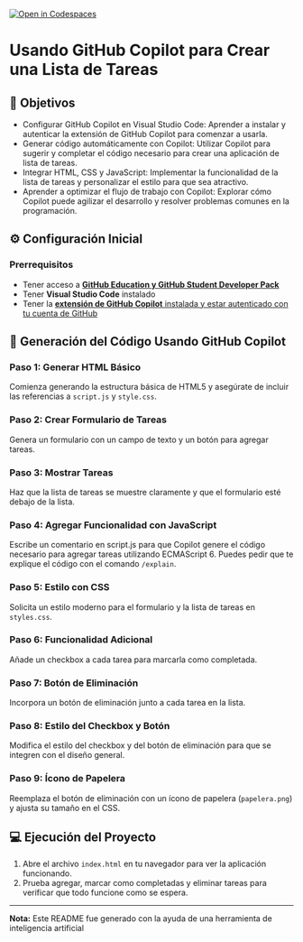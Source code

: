 [![Open in Codespaces](https://classroom.github.com/assets/launch-codespace-2972f46106e565e64193e422d61a12cf1da4916b45550586e14ef0a7c637dd04.svg)](https://classroom.github.com/open-in-codespaces?assignment_repo_id=16700275)
# Usando GitHub Copilot para Crear una Lista de Tareas

## 🎯 Objetivos
- Configurar GitHub Copilot en Visual Studio Code: Aprender a instalar y autenticar la extensión de GitHub Copilot para comenzar a usarla.
- Generar código automáticamente con Copilot: Utilizar Copilot para sugerir y completar el código necesario para crear una aplicación de lista de tareas.
- Integrar HTML, CSS y JavaScript: Implementar la funcionalidad de la lista de tareas y personalizar el estilo para que sea atractivo.
- Aprender a optimizar el flujo de trabajo con Copilot: Explorar cómo Copilot puede agilizar el desarrollo y resolver problemas comunes en la programación.

## ⚙️ Configuración Inicial

### Prerrequisitos

- Tener acceso a [**GitHub Education y GitHub Student Developer Pack**](/Guía%20para%20obtener%20GitHub%20Student%20Developer%20Pack.pdf)
- Tener **Visual Studio Code** instalado
- Tener la [**extensión de GitHub Copilot** instalada y estar autenticado con tu cuenta de GitHub](/Guía%20para%20configurar%20GitHub%20Copilot%20en%20Visual%20Studio%20Code.pdf)

## 🧠 Generación del Código Usando GitHub Copilot

### Paso 1: Generar HTML Básico
Comienza generando la estructura básica de HTML5 y asegúrate de incluir las referencias a `script.js` y `style.css`.

### Paso 2: Crear Formulario de Tareas
Genera un formulario con un campo de texto y un botón para agregar tareas.

### Paso 3: Mostrar Tareas
Haz que la lista de tareas se muestre claramente y que el formulario esté debajo de la lista.

### Paso 4: Agregar Funcionalidad con JavaScript
Escribe un comentario en script.js para que Copilot genere el código necesario para agregar tareas utilizando ECMAScript 6. Puedes pedir que te explique el código con el comando `/explain`.

### Paso 5: Estilo con CSS
Solicita un estilo moderno para el formulario y la lista de tareas en `styles.css`.

### Paso 6: Funcionalidad Adicional
Añade un checkbox a cada tarea para marcarla como completada.

### Paso 7: Botón de Eliminación
Incorpora un botón de eliminación junto a cada tarea en la lista.

### Paso 8: Estilo del Checkbox y Botón
Modifica el estilo del checkbox y del botón de eliminación para que se integren con el diseño general.

### Paso 9: Ícono de Papelera
Reemplaza el botón de eliminación con un ícono de papelera (`papelera.png`) y ajusta su tamaño en el CSS.


## 💻 Ejecución del Proyecto

1. Abre el archivo `index.html` en tu navegador para ver la aplicación funcionando.
2. Prueba agregar, marcar como completadas y eliminar tareas para verificar que todo funcione como se espera.

---

**Nota:** Este README fue generado con la ayuda de una herramienta de inteligencia artificial
